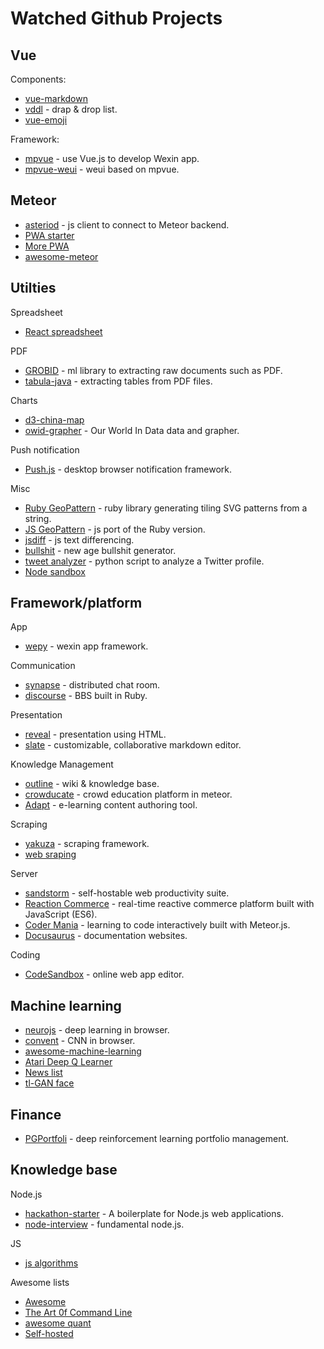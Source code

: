 # Watched Github Projects

## Vue

Components:

* [vue-markdown](https://github.com/miaolz123/vue-markdown)
* [vddl](https://github.com/hejianxian/vddl) - drap & drop list.
* [vue-emoji](https://github.com/rishiqing/vue-emoji)

Framework:

* [mpvue](https://github.com/Meituan-Dianping/mpvue) - use Vue.js to develop Wexin app.
* [mpvue-weui](https://github.com/KuangPF/mpvue-weui) - weui based on mpvue.

## Meteor

* [asteriod](https://github.com/mondora/asteroid) - js client to connect to Meteor backend.
* [PWA starter](https://github.com/fede-rodes/meteor-apollo-starter-kit)
* [More PWA](https://github.com/CodeFTW/future-web)
* [awesome-meteor](https://github.com/Urigo/awesome-meteor)

## Utilties

Spreadsheet

* [React spreadsheet](https://github.com/felixrieseberg/React-Spreadsheet-Component)

PDF

* [GROBID](https://github.com/kermitt2/grobid) - ml library to extracting raw documents such as PDF.
* [tabula-java](https://github.com/tabulapdf/tabula-java) -  extracting tables from PDF files.

Charts

* [d3-china-map](https://github.com/clemsos/d3-china-map)
* [owid-grapher](https://github.com/owid/owid-grapher) - Our World In Data data and grapher.

Push notification

* [Push.js](https://github.com/Nickersoft/push.js) - desktop browser notification framework.

Misc

* [Ruby GeoPattern](https://github.com/jasonlong/geo_pattern) - ruby library generating tiling SVG patterns from a string.
* [JS GeoPattern](https://github.com/btmills/geopattern) - js port of the Ruby version.
* [jsdiff](https://github.com/kpdecker/jsdiff) - js text differencing.
* [bullshit](https://github.com/sebpearce/bullshit) - new age bullshit generator.
* [tweet analyzer](https://github.com/x0rz/tweets_analyzer) - python script to analyze a Twitter profile.
* [Node sandbox](https://github.com/patriksimek/vm2#cross-sandbox-relationships)

## Framework/platform

App

* [wepy](https://github.com/Tencent/wepy) - wexin app framework.

Communication

* [synapse](https://github.com/matrix-org/synapse) - distributed chat room.
* [discourse](https://github.com/discourse/discourse) - BBS built in Ruby.

Presentation

* [reveal](https://github.com/hakimel/reveal.js) - presentation using HTML.
* [slate](https://github.com/ianstormtaylor/slate) - customizable, collaborative markdown editor.

Knowledge Management

* [outline](https://github.com/outline/outline) - wiki & knowledge base.
* [crowducate](https://github.com/Crowducate/crowducate-platform) - crowd education platform in meteor.
* [Adapt](https://github.com/adaptlearning/adapt_framework) - e-learning content authoring tool.

Scraping

* [yakuza](https://github.com/dennishu001/yakuza) - scraping framework.
* [web sraping](https://github.com/dennishu001/awesome-web-scraping)

Server

* [sandstorm](https://github.com/dennishu001/sandstorm) - self-hostable web productivity suite.
* [Reaction Commerce](https://github.com/reactioncommerce/reaction) - real-time reactive commerce platform built with JavaScript (ES6).
* [Coder Mania](https://github.com/jlevy/the-art-of-command-line) - learning to code interactively built with Meteor.js.
* [Docusaurus](https://github.com/facebook/Docusaurus) - documentation websites.

Coding

* [CodeSandbox](https://github.com/CompuIves/codesandbox-client) - online web app editor.

## Machine learning

* [neurojs](https://github.com/janhuenermann/neurojs) - deep learning in browser.
* [convent](https://github.com/karpathy/convnetjs) - CNN in browser.
* [awesome-machine-learning](https://github.com/josephmisiti/awesome-machine-learning)
* [Atari Deep Q Learner](https://github.com/kuz/DeepMind-Atari-Deep-Q-Learner)
* [News list](https://github.com/basicmi/AI-Chip-List)
* [tl-GAN face](https://github.com/SummitKwan/transparent_latent_gan)

## Finance

* [PGPortfoli](https://github.com/ZhengyaoJiang/PGPortfolio) - deep reinforcement learning portfolio management.

## Knowledge base

Node.js

* [hackathon-starter](https://github.com/sahat/hackathon-starter) - A boilerplate for Node.js web applications.
* [node-interview](https://github.com/ElemeFE/node-interview/blob/master/sections/en-us/common.md) - fundamental node.js.

JS

* [js algorithms](https://github.com/trekhleb/javascript-algorithms)

Awesome lists

* [Awesome](https://github.com/sindresorhus/awesome)
* [The Art 0f Command Line](https://github.com/jlevy/the-art-of-command-line)
* [awesome quant](https://github.com/wilsonfreitas/awesome-quant)
* [Self-hosted](https://github.com/Kickball/awesome-selfhosted)
